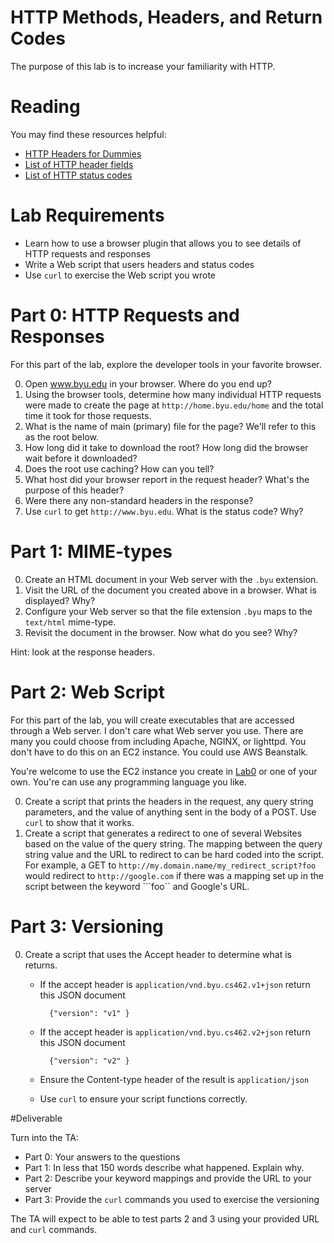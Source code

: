 # HTTP Methods, Headers, and Return Codes

The purpose of this lab is to increase your familiarity with HTTP.

# Reading

You may find these resources helpful:

- [HTTP Headers for Dummies](http://code.tutsplus.com/tutorials/http-headers-for-dummies--net-8039)
- [List of HTTP header fields](http://en.wikipedia.org/wiki/List_of_HTTP_header_fields)
- [List of HTTP status codes](http://en.wikipedia.org/wiki/List_of_HTTP_status_codes)

# Lab Requirements

- Learn how to use a browser plugin that allows you to see details of HTTP requests and responses
- Write a Web script that users headers and status codes
- Use ```curl``` to exercise the Web script you wrote

# Part 0: HTTP Requests and Responses

For this part of the lab, explore the developer tools in your favorite browser.

0. Open www.byu.edu in your browser.  Where do you end up?
0. Using the browser tools, determine how many individual HTTP requests were made to create the page at ```http://home.byu.edu/home``` and the total time it took for those requests.
0. What is the name of main (primary) file for the page?  We'll refer to this as the root below. 
0. How long did it take to download the root? How long did the browser wait before it downloaded?
0. Does the root use caching? How can you tell?
0. What host did your browser report in the request header? What's the purpose of this header?
0. Were there any non-standard headers in the response?
0. Use ```curl``` to get ```http://www.byu.edu```. What is the status code? Why?

# Part 1: MIME-types

0. Create an HTML document in your Web server with the ```.byu``` extension.
0. Visit the URL of the document you created above in a browser. What is displayed? Why? 
0. Configure your Web server so that the file extension ```.byu``` maps to the ```text/html``` mime-type.
0. Revisit the document in the browser. Now what do you see? Why?

Hint: look at the response headers. 

# Part 2:  Web Script

For this part of the lab, you will create executables that are accessed through a Web server. I don't care what Web server you use. There are many you could choose from including Apache, NGINX, or lighttpd. You don't have to do this on an EC2 instance. You could use AWS Beanstalk. 

You're welcome to use the EC2 instance you create in [Lab0](https://github.com/windley/CS462-Event-Edition/blob/master/project/Lab0.md) or one of your own. You're can use any programming language you like.

0. Create a script that prints the headers in the request, any query string parameters, and the value of anything sent in the body of a POST. Use ```curl``` to show that it works.
0. Create a script that generates a redirect to one of several Websites based on the value of the query string. The mapping between the query string value and the URL to redirect to can be hard coded into the script. For example, a GET to ```http://my.domain.name/my_redirect_script?foo``` would  redirect to ```http://google.com``` if there was a mapping set up in the script between the keyword ```foo`` and Google's URL.

# Part 3: Versioning

0. Create a script that uses the Accept header to determine what is returns.
	- If the accept header is ```application/vnd.byu.cs462.v1+json``` return this JSON document
	
			{"version": "v1" }
			
	- If the accept header is ```application/vnd.byu.cs462.v2+json``` return this JSON document

			{"version": "v2" }
			
	- Ensure the Content-type header of the result is ```application/json```
	- Use ```curl``` to ensure your script functions correctly.


#Deliverable

Turn into the TA:

- Part 0: Your answers to the questions
- Part 1: In less that 150 words describe what happened. Explain why.
- Part 2: Describe your keyword mappings and provide the URL to your server
- Part 3: Provide the ```curl``` commands you used to exercise the versioning

The TA will expect to be able to test parts 2 and 3 using your provided URL and ```curl``` commands. 

